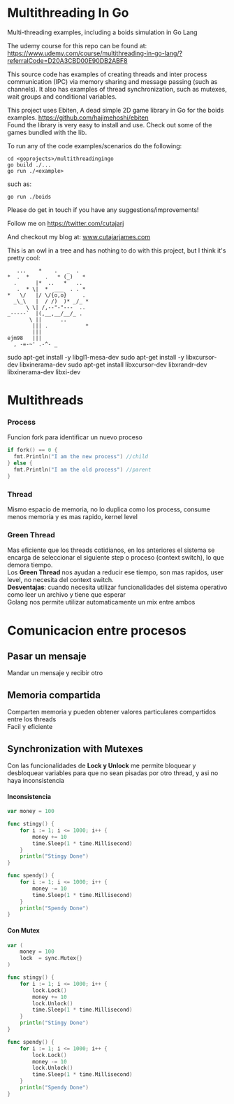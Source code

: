 # Multithreading In Go

Multi-threading examples, including a boids simulation in Go Lang

The udemy course for this repo can be found at:
https://www.udemy.com/course/multithreading-in-go-lang/?referralCode=D20A3CBD00E90DB2ABF8

This source code has examples of creating threads and inter process communication (IPC) via
memory sharing and message passing (such as channels). It also has examples of thread 
synchronization, such as mutexes, wait groups and conditional variables.

This project uses Ebiten, A dead simple 2D game library in Go for the boids examples.
https://github.com/hajimehoshi/ebiten  
Found the library is very easy to install and use. Check out some of the games bundled with the lib.

To run any of the code examples/scenarios do the following:
```
cd <goprojects>/multithreadingingo
go build ./...
go run ./<example>
```
such as:
```
go run ./boids
```

Please do get in touch if you have any suggestions/improvements!

Follow me on https://twitter.com/cutajarj

And checkout my blog at: www.cutajarjames.com

This is an owl in a tree and has nothing to do with this project, but I think it's pretty cool:

```
   ...    *    .   _  .   
*  .  *     .   * (_)   *
  .      |*  ..   *   ..
   .  * \|  *  ___  . . *
*   \/   |/ \/{o,o}     .
  _\_\   |  / /)  )* _/_ *
      \ \| /,--"-"---  ..
_-----`  |(,__,__/__/_ .
       \ ||      ..
        ||| .            *
        |||
ejm98   |||
  , -=-~' .-^- _
```

sudo apt-get install -y libgl1-mesa-dev
sudo apt-get install -y libxcursor-dev
libxinerama-dev
sudo apt-get install libxcursor-dev libxrandr-dev libxinerama-dev libxi-dev

# Multithreads

### Process
Funcion fork para identificar un nuevo proceso

```go
if fork() == 0 {
  fmt.Println("I am the new process") //child
} else {
  fmt.Println("I am the old process") //parent
}

```

### Thread
Mismo espacio de memoria, no lo duplica como los process, consume menos memoria y es mas rapido, kernel level

### Green Thread
Mas eficiente que los threads cotidianos, en los anteriores el sistema se encarga de seleccionar el siguiente step o proceso (context switch), lo que demora tiempo.<br />
Los **Green Thread** nos ayudan a reducir ese tiempo, son mas rapidos, user level, no necesita del context switch.<br />
**Desventajas**: cuando necesita utilizar funcionalidades del sistema operativo como leer un archivo y tiene que esperar<br />
Golang nos permite utilizar automaticamente un mix entre ambos

# Comunicacion entre procesos

## Pasar un mensaje
Mandar un mensaje y recibir otro

## Memoria compartida
Comparten memoria y pueden obtener valores particulares compartidos entre los threads<br />
Facil y eficiente

## Synchronization with Mutexes

Con las funcionalidades de **Lock y Unlock** me permite bloquear y desbloquear variables para que no sean pisadas por otro thread, y asi no haya inconsistencia

#### Inconsistencia
```go
var money = 100

func stingy() {
	for i := 1; i <= 1000; i++ {
		money += 10
		time.Sleep(1 * time.Millisecond)
	}
	println("Stingy Done")
}

func spendy() {
	for i := 1; i <= 1000; i++ {
		money -= 10
		time.Sleep(1 * time.Millisecond)
	}
	println("Spendy Done")
}
```

#### Con Mutex
```go
var (
	money = 100
	lock  = sync.Mutex{}
)

func stingy() {
	for i := 1; i <= 1000; i++ {
		lock.Lock()
		money += 10
		lock.Unlock()
		time.Sleep(1 * time.Millisecond)
	}
	println("Stingy Done")
}

func spendy() {
	for i := 1; i <= 1000; i++ {
		lock.Lock()
		money -= 10
		lock.Unlock()
		time.Sleep(1 * time.Millisecond)
	}
	println("Spendy Done")
}
```